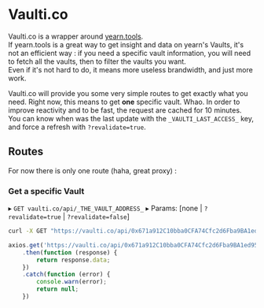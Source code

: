 # Vaulti.co
Vaulti.co is a wrapper around [yearn.tools](https://yearn.tools/#/).  
If yearn.tools is a great way to get insight and data on yearn's Vaults, it's not an efficient way : if you need a specific vault information, you will need to fetch all the vaults, then to filter the vaults you want.  
Even if it's not hard to do, it means more useless brandwidth, and just more work.  

Vaulti.co will provide you some very simple routes to get exactly what you need. Right now, this means to get **one** specific vault. Whao.
In order to improve reactivity and to be fast, the request are cached for 10 minutes.  
You can know when was the last update with the `_VAULTI_LAST_ACCESS_` key, and force a refresh with `?revalidate=true`.

## Routes
For now there is only one route (haha, great proxy) :

### Get a specific Vault
▸ `GET vaulti.co/api/_THE_VAULT_ADDRESS_`
▸ Params: [none | `?revalidate=true` | `?revalidate=false`]

```bash
curl -X GET "https://vaulti.co/api/0x671a912C10bba0CFA74Cfc2d6Fba9BA1ed9530B2" -H  "accept: application/json"
```

```js
axios.get('https://vaulti.co/api/0x671a912C10bba0CFA74Cfc2d6Fba9BA1ed9530B2')
	.then(function (response) {
		return response.data;
	})
	.catch(function (error) {
		console.warn(error);
		return null;
	})
```